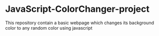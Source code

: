 # JavaScript-ColorChanger-project
This repository contain a basic webpage which changes its background color to any random color using javascript
